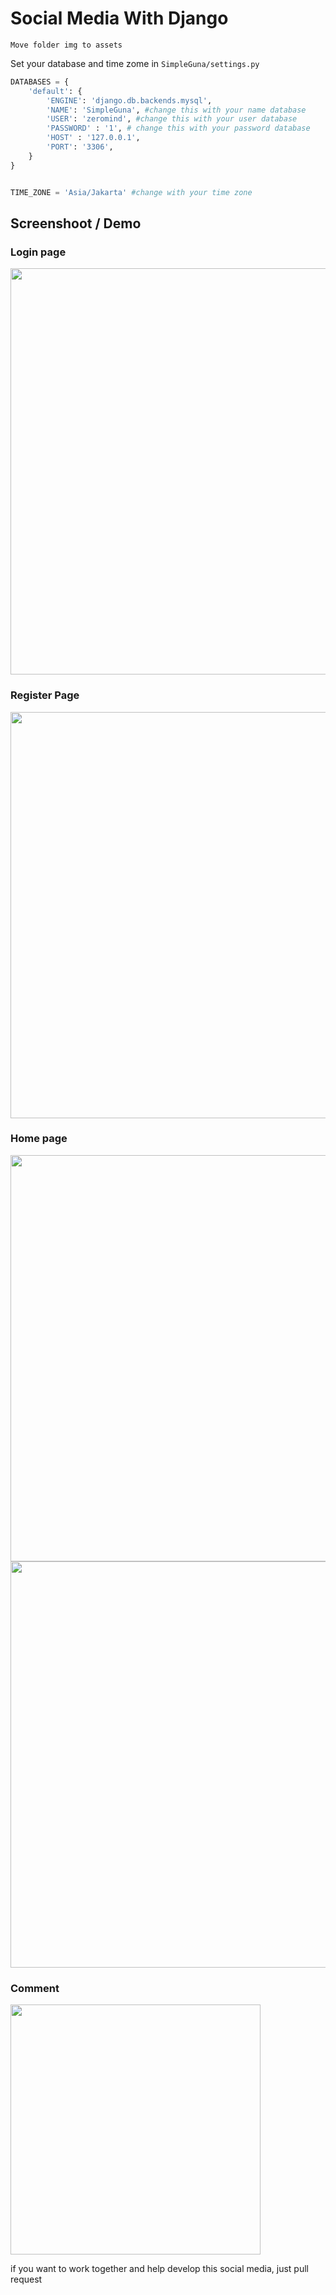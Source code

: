 # Social Media With Django

```
Move folder img to assets
```

Set your database and time zome in `SimpleGuna/settings.py`

```python
DATABASES = {
    'default': {
        'ENGINE': 'django.db.backends.mysql',
        'NAME': 'SimpleGuna', #change this with your name database
        'USER': 'zeromind', #change this with your user database
        'PASSWORD' : '1', # change this with your password database
        'HOST' : '127.0.0.1',
        'PORT': '3306',
    }
}


TIME_ZONE = 'Asia/Jakarta' #change with your time zone

```

## Screenshoot / Demo
### Login page
<img src="ss/login.png" width="650px">

### Register Page
<img src="ss/regis.png" width="650px">

### Home page
<img src="ss/home-page.png" width="650px">
<img src="ss/home-page-2.png" width="650px">

### Comment
<img src="ss/comment.png" width="400px">

if you want to work together and help develop this social media, just pull request
